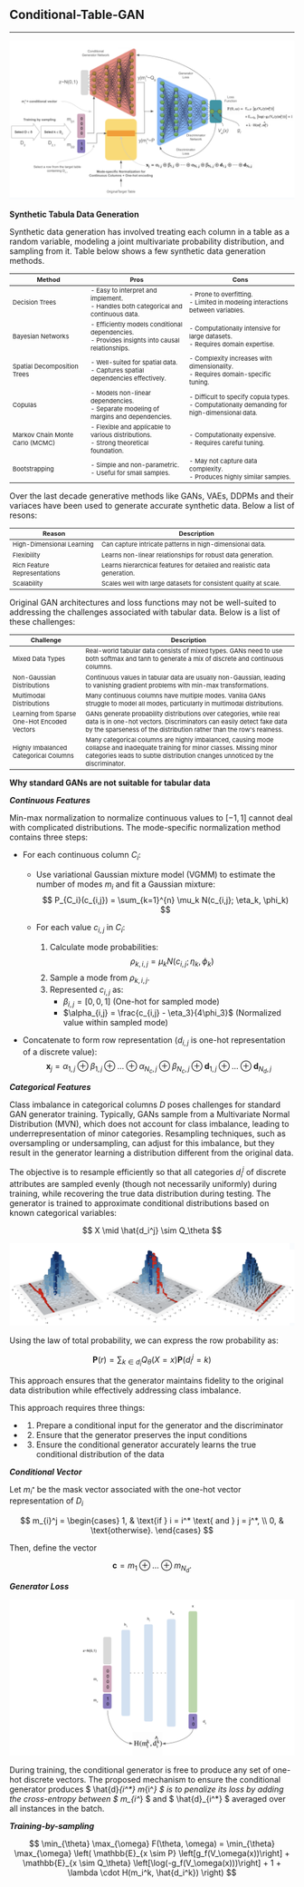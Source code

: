 ## Conditional-Table-GAN

---

[//]: # (https://proceedings.neurips.cc/paper_files/paper/2019/file/254ed7d2de3b23ab10936522dd547b78-Paper.pdf)
![alt text](https://github.com/StefanoPenazzi2/StefanoPenazzi2.github.io/blob/main/imgs/ctgans/ctgans_architecture.png?raw=true)

**Synthetic Tabula Data Generation** 

Synthetic data generation has involved treating each column in a table as a random variable, modeling a joint multivariate
probability distribution, and sampling from it. Table below shows a few synthetic data generation methods.

<style scoped>
table {
  font-size: 11px;
}
</style>

| Method                     | Pros                                                                                   | Cons                                                                                       |
|----------------------------|----------------------------------------------------------------------------------------|--------------------------------------------------------------------------------------------|
| Decision Trees             | - Easy to interpret and implement. <br> - Handles both categorical and continuous data. | - Prone to overfitting. <br> - Limited in modeling interactions between variables.          |
| Bayesian Networks          | - Efficiently models conditional dependencies. <br> - Provides insights into causal relationships. | - Computationally intensive for large datasets. <br> - Requires domain expertise.         |
| Spatial Decomposition Trees | - Well-suited for spatial data. <br> - Captures spatial dependencies effectively.      | - Complexity increases with dimensionality. <br> - Requires domain-specific tuning.        |
| Copulas                    | - Models non-linear dependencies. <br> - Separate modeling of margins and dependencies. | - Difficult to specify copula types. <br> - Computationally demanding for high-dimensional data. |
| Markov Chain Monte Carlo (MCMC) | - Flexible and applicable to various distributions. <br> - Strong theoretical foundation.   | - Computationally expensive. <br> - Requires careful tuning.                               |
| Bootstrapping              | - Simple and non-parametric. <br> - Useful for small samples.                          | - May not capture data complexity. <br> - Produces highly similar samples.                |

Over the last decade generative methods like GANs, VAEs, DDPMs and their variaces have been used to generate
accurate synthetic data. Below a list of resons:

| Reason                                  | Description                                                                                                  |
|-----------------------------------------|--------------------------------------------------------------------------------------------------------------|
| High-Dimensional Learning               | Can capture intricate patterns in high-dimensional data.                                                     |
| Flexibility                             | Learns non-linear relationships for robust data generation.                                                  |
| Rich Feature Representations            | Learns hierarchical features for detailed and realistic data generation.                                     |
| Scalability                             | Scales well with large datasets for consistent quality at scale.                                             |

Original GAN architectures and loss functions may not be well-suited to addressing the challenges associated with tabular data.
Below is a list of these challenges:

| Challenge                                    | Description                                                                                                                                                                                             |
|----------------------------------------------|---------------------------------------------------------------------------------------------------------------------------------------------------------------------------------------------------------|
| Mixed Data Types                             | Real-world tabular data consists of mixed types. GANs need to use both softmax and tanh to generate a mix of discrete and continuous columns.                                                           |
| Non-Gaussian Distributions                   | Continuous values in tabular data are usually non-Gaussian, leading to vanishing gradient problems with min-max transformations.                                                                        |
| Multimodal Distributions                     | Many continuous columns have multiple modes. Vanilla GANs struggle to model all modes, particularly in multimodal distributions.                                                                        |
| Learning from Sparse One-Hot Encoded Vectors | GANs generate probability distributions over categories, while real data is in one-hot vectors. Discriminators can easily detect fake data by the sparseness of the distribution rather than the row's realness. |
| Highly Imbalanced Categorical Columns        | Many categorical columns are highly imbalanced, causing mode collapse and inadequate training for minor classes. Missing minor categories leads to subtle distribution changes unnoticed by the discriminator. |


**Why standard GANs are not suitable for tabular data**

***Continuous Features***

Min-max normalization to normalize continuous values to $[−1, 1]$ cannot deal with complicated distributions.
The mode-specific normalization method contains three steps:

- For each continuous column $C_i$:
   - Use variational Gaussian mixture model (VGMM) to estimate the number of modes $m_i$ and fit a Gaussian mixture:
        $$
        P_{C_i}(c_{i,j}) = \sum_{k=1}^{n} \mu_k N(c_{i,j}; \eta_k, \phi_k)
        $$

   - For each value $c_{i,j}$ in $C_i$:
     1. Calculate mode probabilities:
        $$
        \rho_{k,i,j} = \mu_k N(c_{i,j}; \eta_k, \phi_k)
        $$
     2. Sample a mode from $\rho_{k,i,j}$. 
     3. Represented $c_{i,j}$ as:
        - $\beta_{i,j} = [0,0,1]$ (One-hot for sampled mode)
        - $\alpha_{i,j} = \frac{c_{i,j} - \eta_3}{4\phi_3}$ (Normalized value within sampled mode)

- Concatenate to form row representation ($d_{i,j}$ is one-hot representation of a discrete value):
  $$
  \mathbf{x}_j = \alpha_{1,j} \oplus \beta_{1,j} \oplus \dots \oplus \alpha_{N_c,j} \oplus \beta_{N_c,j} \oplus \mathbf{d}_{1,j} \oplus \dots \oplus \mathbf{d}_{N_d,j}
  $$

***Categorical Features***

Class imbalance in categorical columns $D$ poses challenges for standard GAN generator training.
Typically, GANs sample from a Multivariate Normal Distribution (MVN), which does not account for class imbalance,
leading to underrepresentation of minor categories.
Resampling techniques, such as oversampling or undersampling, can adjust for this imbalance, but they result in
the generator learning a distribution different from the original data.

The objective is to resample efficiently so that all categories $d_{i}^j$ of discrete attributes
are sampled evenly (though not necessarily uniformly) during training, while recovering the
true data distribution during testing.
The generator is trained to approximate conditional distributions based on known categorical variables:

$$
X \mid \hat{d_i^j} \sim Q_\theta 
$$

![alt text](https://github.com/StefanoPenazzi2/StefanoPenazzi2.github.io/blob/main/imgs/ctgans/ctgans_conditional_input.png?raw=true)

Using the law of total probability, we can express the row probability as:

$$
\mathbf{P}(r) = \sum_{k \in d_i} Q_\theta(X=x) \mathbf{P}(d_i^j=k) 
$$

This approach ensures that the generator maintains fidelity to the original data distribution while effectively addressing class imbalance.

This approach requires three things:

- 1. Prepare a conditional input for the generator and the discriminator
- 2. Ensure that the generator preserves the input conditions
- 3. Ensure the conditional generator accurately learns the true conditional distribution of the data



***Conditional Vector***

Let $m_{i^*}$ be the mask vector associated with the one-hot vector representation of $D_i$

$$
m_{i}^j =
\begin{cases} 
1, & \text{if } i = i^* \text{ and } j = j^*, \\
0, & \text{otherwise}.
\end{cases}
$$

Then, define the vector

$$
\mathbf{c} = m_{1} \oplus \ldots \oplus m_{N_d}. 
$$

***Generator Loss***

![alt text](https://github.com/StefanoPenazzi2/StefanoPenazzi2.github.io/blob/main/imgs/ctgans/ctgans_generatorloss.png?raw=true)

During training, the conditional generator is free to produce any set of one-hot discrete vectors.
The proposed mechanism to ensure the conditional generator produces $ \hat{d}_{i^*}  m_{i^*} $ is to penalize its
loss by adding the cross-entropy between $ m_{i^*} $ and $ \hat{d}_{i^*} $ averaged over all instances in the batch.

***Training-by-sampling***



$$ 
\min_{\theta} \max_{\omega} F(\theta, \omega) = \min_{\theta} \max_{\omega} \left( \mathbb{E}_{x \sim P} \left[g_f(V_\omega(x))\right] + \mathbb{E}_{x \sim Q_\theta} \left[\log(-g_f(V_\omega(x)))\right] + 1 + \lambda \cdot H(m_i^k, \hat{d_i^k}) \right) 
$$


[//]: # ($$ )
[//]: # (F&#40;\theta, \omega&#41; = \mathbb{E}_{x \sim P} \left[g_f&#40;V_\omega&#40;x | m_i^k&#41;&#41;\right] + \mathbb{E}_{x \sim Q_\theta} \left[\log&#40;-g_f&#40;V_\omega&#40;x | m_i^k&#41;&#41;&#41;\right] + 1 + \lambda \cdot H&#40;m_i^k, \hat{m_i^k}&#41; )
[//]: # ($$)
